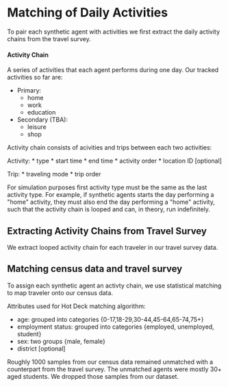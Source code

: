 
# Matching of Daily Activities
To pair each synthetic agent with activities we first extract the daily activity chains from the travel survey.

#### Activity Chain
A series of activities that each agent performs during one day. Our tracked activities so far are:
* Primary:
    * home
    * work
    * education
* Secondary (TBA):
    * leisure
    * shop

Activity chain consists of acivities and trips between each two activities:

Activity:
    * type
    * start time
    * end time
    * activity order
    * location ID [optional]


Trip:
    * traveling mode
    * trip order

For simulation purposes first activity type must be the same as the last activity type. For example, if synthetic agents starts the day performing a "home" activity, they must also end the day performing a "home" activity, such that the activity chain is looped and can, in theory, run indefinitely.


## Extracting Activity Chains from Travel Survey
We extract looped activity chain for each traveler in our travel survey data.


## Matching census data and travel survey
To assign each synthetic agent an activty chain, we use statistical matching to map traveler onto our census data.

Attributes used for Hot Deck matching algorithm:
* age: grouped into categories {0-17,18-29,30-44,45-64,65-74,75+}
* employment status: grouped into categories {employed, unemployed, student}
* sex: two groups {male, female}
* district [optional]

Roughly 1000 samples from our census data remained unmatched with a counterpart from the travel survey. The unmatched agents were mostly 30+ aged students. We dropped those samples from our dataset.





